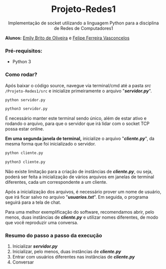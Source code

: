 <h1 align="center"> Projeto-Redes1</h1>
<p align="center">Implementação de socket utilizando a linguagem Python para a disciplina de Redes de Computadores1</p>

**Alunos:** [Emily Brito de Oliveira](github.com/Emilybtoliveira) e [Felipe Ferreira Vasconcelos](github.com/felipeVsc)

<h3> Pré-requisitos: </h3>

  * Python 3 

<h3>Como rodar?</h3> 

Após baixar o código source, navegue via terminal/cmd até a pasta *src* `/Projeto-Redes1/src` e inicialize primeiramente o arquivo "***servidor.py***".

```bash
python servidor.py
```

```bash
python3 servidor.py
```

É necessário manter este terminal sendo único, além de estar ativo e rodando o arquivo, para que o servidor que irá lidar com o socket TCP possa estar online.

**Em uma segunda janela de terminal,** inicialize o arquivo "***cliente.py***", da mesma forma que foi inicializado o servidor.

```bash
python cliente.py
```

```bash
python3 cliente.py
```

Não existe limitação para a criação de instâncias de ***cliente.py***, ou seja, poderá ser feita a inicialização de vários arquivos em janelas de terminal diferentes, cada um correspondente a um cliente.

 Após a inicialização dos arquivos, é necessário prover um nome de usuário, que irá ficar salvo no arquivo "***usuarios.txt***". Em seguida, o programa seguirá para a tela de chat.

Para uma melhor exemplificação do software, recomendamos abrir, pelo menos, duas instâncias de ***cliente.py*** e utilizar nomes diferentes, de modo que você reproduzir uma conversa.

<h3>Resumo do passo a passo da execução</h3> 

1. Inicializar ***servidor.py***
2. Inicializar, pelo menos, duas instâncias de ***cliente.py***
3. Entrar com usuários diferentes nas instâncias de ***cliente.py***
4. Conversar
